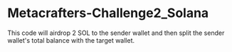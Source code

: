 # Metacrafters-Challenge2_Solana

This code will airdrop 2 SOL to the sender wallet and then split the sender wallet's total balance with the target wallet.
